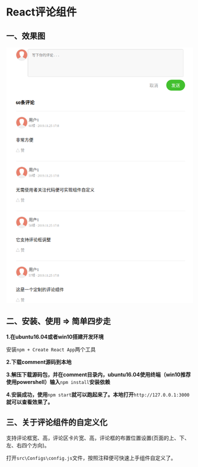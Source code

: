 # React评论组件
## 一、效果图

![avatar](/src/comment.png)

## 二、安装、使用 => 简单四步走

**1.在ubuntu16.04或者win10搭建开发环境**

安装```npm + Create React App```两个工具

**2.下载comment源码到本地**

**3.解压下载源码包，并在comment目录内，ubuntu16.04使用终端（win10推荐使用powershell）输入**```npm install```**安装依赖**

**4.安装成功，使用**```npm start```**就可以跑起来了。本地打开**```http://127.0.0.1:3000```**就可以查看效果了。**



## 三、关于评论组件的自定义化

支持评论框宽、高，评论区卡片宽、高，评论框的布置位置设置(页面的上、下、左、右四个方向)。


打开```src\Configs\config.js```文件，按照注释便可快速上手组件自定义了。

